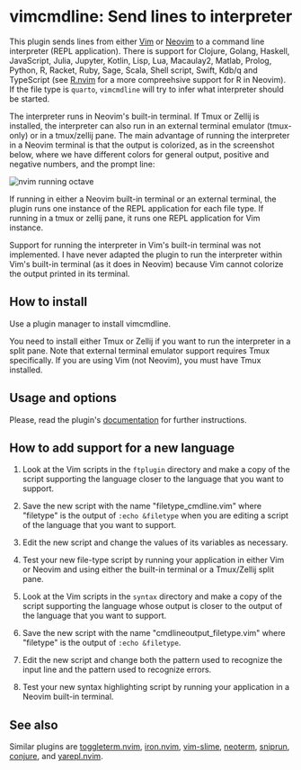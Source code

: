 # vimcmdline: Send lines to interpreter

This plugin sends lines from either [Vim] or [Neovim] to a command line
interpreter (REPL application). There is support for
Clojure, Golang, Haskell, JavaScript, Julia, Jupyter, Kotlin, Lisp,
Lua, Macaulay2, Matlab, Prolog, Python, R, Racket, Ruby, Sage,
Scala, Shell script, Swift, Kdb/q and TypeScript
(see [R.nvim] for a more compreehsive support for R in Neovim).
If the file type is `quarto`, `vimcmdline` will try to infer what interpreter
should be started.

The interpreter runs in Neovim's built-in terminal.
If Tmux or Zellij is installed, the interpreter can also run in
an external terminal emulator (tmux-only) or in a tmux/zellij pane. The main
advantage of running the interpreter in a Neovim terminal is that the output is
colorized, as in the screenshot below, where we have different colors for
general output, positive and negative numbers, and the prompt line:

![nvim running octave](https://cloud.githubusercontent.com/assets/891655/7090493/5fba2426-df71-11e4-8eb8-f17668d9361a.png)

If running in either a Neovim built-in terminal or an external terminal, the
plugin runs one instance of the REPL application for each file type. If
running in a tmux or zellij pane, it runs one REPL application for Vim instance.

Support for running the interpreter in Vim's built-in terminal was not
implemented.
I have never adapted the plugin to run the interpreter within Vim's built-in
terminal (as it does in Neovim) because Vim cannot colorize the output printed
in its terminal.

## How to install

Use a plugin manager to install vimcmdline.

You need to install either Tmux or Zellij if you want to run the interpreter in
a split pane. Note that external terminal emulator support requires Tmux
specifically. If you are using Vim (not Neovim), you must have Tmux installed.


## Usage and options

Please, read the plugin's
[documentation](https://raw.githubusercontent.com/jalvesaq/vimcmdline/master/doc/vimcmdline.txt)
for further instructions.


## How to add support for a new language

  1. Look at the Vim scripts in the `ftplugin` directory and make a copy of
     the script supporting the language closer to the language that you want
     to support.

  2. Save the new script with the name "filetype\_cmdline.vim" where
     "filetype" is the output of `:echo &filetype` when you are editing a
     script of the language that you want to support.

  3. Edit the new script and change the values of its variables as necessary.

  4. Test your new file-type script by running your application in either Vim
     or Neovim and using either the built-in terminal or a Tmux/Zellij split
     pane.

  5. Look at the Vim scripts in the `syntax` directory and make a copy of the
     script supporting the language whose output is closer to the output of
     the language that you want to support.

  6. Save the new script with the name "cmdlineoutput\_filetype.vim" where
     "filetype" is the output of `:echo &filetype`.

  7. Edit the new script and change both the pattern used to recognize the
     input line and the pattern used to recognize errors.

  8. Test your new syntax highlighting script by running your application in a
     Neovim built-in terminal.

## See also

Similar plugins are [toggleterm.nvim], [iron.nvim], [vim-slime], [neoterm],
[sniprun], [conjure], and [yarepl.nvim].

[Vim]: http://www.vim.org
[Neovim]: https://github.com/neovim/neovim
[R.nvim]: https://github.com/R-nvim/R.nvim
[toggleterm.nvim]: https://github.com/akinsho/toggleterm.nvim
[iron.nvim]: https://github.com/Vigemus/iron.nvim
[vim-slime]: https://github.com/jpalardy/vim-slime
[neoterm]: https://github.com/kassio/neoterm
[sniprun]: https://github.com/michaelb/sniprun
[conjure]: https://github.com/Olical/conjure
[yarepl.nvim]: https://github.com/milanglacier/yarepl.nvim
